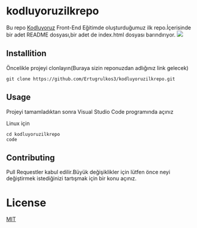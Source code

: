 # kodluyoruzilkrepo
Bu repo [Kodluyoruz](https://kodluyoruz.org) Front-End Eğitimde oluşturduğumuz ilk repo.İçerisinde bir adet README dosyası,bir adet de index.html dosyası barındırıyor.
![](file:///C:/Users/Ertuğrul/Desktop/Adsız.png)
## Installition
Öncelikle projeyi clonlayın(Buraya sizin reponuzdan adlığınız link gelecek)
```
git clone https://github.com/Ertugrulkos3/kodluyoruzilkrepo.git
```

## Usage
Projeyi tamamladıktan sonra Visual Studio Code programında açınız 

Linux için 
```
cd kodluyoruzilkrepo
code
```

## Contributing 
Pull Requestler kabul edilir.Büyük değişiklikler için lütfen önce neyi değiştirmek istediğinizi tartışmak için bir konu açınız.

# License
[MIT](https://choosealicense.com/licenses/mit/)
